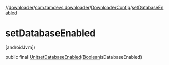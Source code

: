 //[downloader](../../../index.md)/[com.tamdevs.downloader](../index.md)/[DownloaderConfig](index.md)/[setDatabaseEnabled](set-database-enabled.md)

# setDatabaseEnabled

[androidJvm]\

public final [Unit](https://kotlinlang.org/api/latest/jvm/stdlib/kotlin/-unit/index.html)[setDatabaseEnabled](set-database-enabled.md)([Boolean](https://developer.android.com/reference/kotlin/java/lang/Boolean.html)isDatabaseEnabled)
